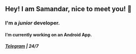## Hey! I am Samandar, nice to meet you! 👋

### I'm a _junior_ developer.
#### I’m currently working on an Android App. 
##### [Telegram]("t.me/turopovv") | 24/7
